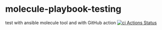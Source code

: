 # molecule-playbook-testing
test with ansible molecule tool and with GitHub action 
[![ci Actions Status](https://github.com/desimetallica/molecule-playbook-testing/actions/workflows/ci.yml/badge.svg)](https://github.com/desimetallica/molecule-playbook-testing/actions)
